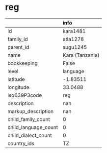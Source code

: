 # reg
|                      | info            |
|:---------------------|:----------------|
| id                   | kara1481        |
| family_id            | atla1278        |
| parent_id            | sugu1245        |
| name                 | Kara (Tanzania) |
| bookkeeping          | False           |
| level                | language        |
| latitude             | -1.83511        |
| longitude            | 33.0488         |
| iso639P3code         | reg             |
| description          | nan             |
| markup_description   | nan             |
| child_family_count   | 0               |
| child_language_count | 0               |
| child_dialect_count  | 0               |
| country_ids          | TZ              |